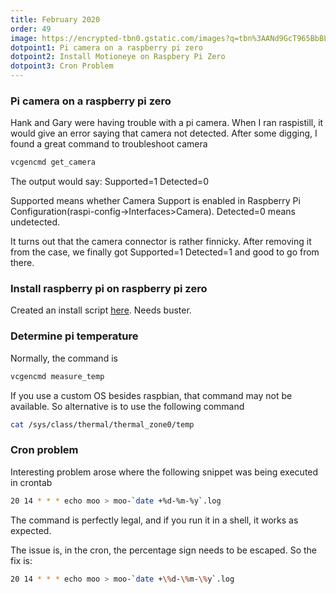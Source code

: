 ```yaml
---
title: February 2020
order: 49
image: https://encrypted-tbn0.gstatic.com/images?q=tbn%3AANd9GcT965BbBLgrS1LK6WkDt_L_AhwGaMtWh6Qje3aS-rLpipGrLoSH
dotpoint1: Pi camera on a raspberry pi zero
dotpoint2: Install Motioneye on Raspbery Pi Zero
dotpoint3: Cron Problem
---
```


### Pi camera on a raspberry pi zero

Hank and Gary were having trouble with a pi camera. When I ran raspistill, it would give an error saying that camera not detected.
After some digging, I found a great command to troubleshoot camera

```sh
vcgencmd get_camera
```

The output would say: Supported=1 Detected=0

Supported means whether Camera Support is enabled in Raspberry Pi Configuration(raspi-config->Interfaces>Camera).
Detected=0 means undetected.

It turns out that the camera connector is rather finnicky. After removing it from the case, we finally got
Supported=1 Detected=1 and good to go from there.

### Install raspberry pi on raspberry pi zero

Created an install script [here](https://raspberrypisig.com/blog/raspbian/2020/02/09/install-motioneye-raspbian/). Needs buster.


### Determine pi temperature

Normally, the command is

```sh
vcgencmd measure_temp
```

If you use a custom OS besides raspbian, that command may not be available. So alternative is to use the following command

```sh
cat /sys/class/thermal/thermal_zone0/temp
```

### Cron problem

Interesting problem arose where the following snippet was being executed in crontab

```sh
20 14 * * * echo moo > moo-`date +%d-%m-%y`.log
```

The command is perfectly legal, and if you run it in a shell, it works as expected.

The issue is, in the cron, the percentage sign needs to be escaped. So the fix is:

```sh
20 14 * * * echo moo > moo-`date +\%d-\%m-\%y`.log
```









